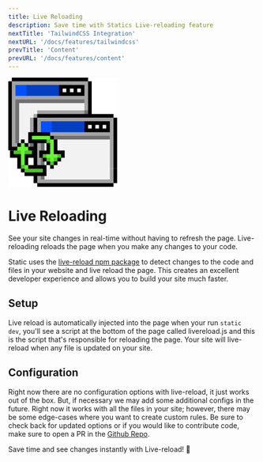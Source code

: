 ```yaml
---
title: Live Reloading
description: Save time with Statics Live-reloading feature
nextTitle: 'TailwindCSS Integration'
nextURL: '/docs/features/tailwindcss'
prevTitle: 'Content'
prevURL: '/docs/features/content' 
---
```



<div class="flex items-start px-5 py-5 my-6 mt-1 md:translate-y-0 translate-y-5 leading-[18px] bg-neutral-950 border border-yellow-400 rounded-md">
   <img class="w-auto h-12 my-0 mr-5 md:h-20" src="/assets/images/icons/reload.png" />
   <div>
      <h1 class="mb-0 text-base md:text-3xl">Live Reloading</h1>
      <p class="my-1">See your site changes in real-time without having to refresh the page. Live-reloading reloads the page when you make any changes to your code.</p>
   </div>
</div>

Static uses the [live-reload npm package](https://www.npmjs.com/package/livereload-js) to detect changes to the code and files in your website and live reload the page. This creates an excellent developer experience and allows you to build your site much faster.

## Setup

Live reload is automatically injected into the page when your run `static dev`, you'll see a script at the bottom of the page called livereload.js and this is the script that's responsible for reloading the page. Your site will live-reload when any file is updated on your site.

## Configuration

Right now there are no configuration options with live-reload, it just works out of the box. But, if necessary we may add some additional configs in the future. Right now it works with all the files in your site; however, there may be some edge-cases where you want to create custom rules. Be sure to check back for updated options or if you would like to contribute code, make sure to open a PR in the <a href="https://github.com/thedevdojo/static" target="_blank" class="text-yellow-300 underline">Github Repo</a>.

Save time and see changes instantly with Live-reload! 💪


